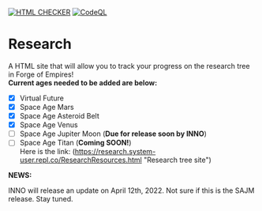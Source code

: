 [![HTML CHECKER](https://github.com/WindowsSystemAdmin/research/actions/workflows/HTMLCHECK.yml/badge.svg?branch=main&event=push)](https://github.com/WindowsSystemAdmin/research/actions/workflows/HTMLCHECK.yml)
[![CodeQL](https://github.com/WindowsSystemAdmin/research/actions/workflows/codeql.yml/badge.svg?event=push)](https://github.com/WindowsSystemAdmin/research/actions/workflows/codeql.yml)
# Research
A HTML site that will allow you to track your progress on the research tree in Forge of Empires!\
**Current ages needed to be added are below:** 
- [X] Virtual Future
- [X] Space Age Mars
- [X] Space Age Asteroid Belt
- [X] Space Age Venus
- [ ] Space Age Jupiter Moon (**Due for release soon by INNO**)
- [ ] Space Age Titan (**Coming SOON!**)\
Here is the link: (https://research.system-user.repl.co/ResearchResources.html "Research tree site")

**NEWS:**

INNO will release an update on April 12th, 2022. Not sure if this is the SAJM release. Stay tuned.
